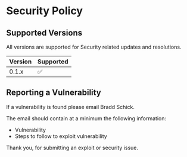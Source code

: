 # Security Policy

## Supported Versions

All versions are supported for Security related updates and resolutions.

| Version | Supported          |
| ------- | ------------------ |
| 0.1.x   | :white_check_mark: |

## Reporting a Vulnerability

If a vulnerability is found please email Bradd Schick.

The email should contain at a minimum the following information:
- Vulnerability
- Steps to follow to exploit vulnerability

Thank you, for submitting an exploit or security issue. 
